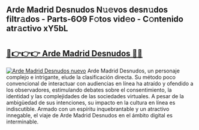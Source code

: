 ## Arde Madrid Desnudos N𝚞𝚎vos desn𝚞dos filtr𝚊dos - Parts-6O9 F𝚘tos vid𝚎o - C𝚘ntenido atr𝚊ctivo xY5bL

# <h2><a href="http://mb92v4.tromn.icu/?c=Arde+Madrid+Desnudos">🔗👉👉👉 Arde Madrid Desnudos 🔗🔗</a></h2>

[![Arde Madrid Desnudos nuevo](https://i.imgur.com/pEAQMta.gif)](http://mb92v4.tromn.icu/?c=Arde+Madrid+Desnudos)
Arde Madrid Desnudos, un personaje complejo e intrigante, elude la clasificación directa. Su método poco convencional de interactuar con audiencias en línea ha atraído y ofendido a los observadores, estimulando debates sobre el consentimiento, la identidad y las complejidades de las sociedades virtuales. A pesar de la ambigüedad de sus intenciones, su impacto en la cultura en línea es indiscutible. Armado con un espíritu inquebrantable y un atractivo innegable, el viaje de Arde Madrid Desnudos en el ámbito digital es interminable.
